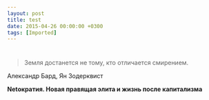 ```yaml
---
layout: post
title: test
date: 2015-04-26 00:00:00 +0300
tags: [Imported]
---
```

# 

> Земля достанется не тому, кто отличается смирением.

Александр Бард, Ян Зодерквист

**Netократия. Новая правящая элита и жизнь после капитализма**